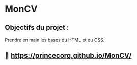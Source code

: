 # MonCV
## Objectifs du projet :

Prendre en main les bases du HTML et du CSS.
## :camera_flash: https://princecorg.github.io/MonCV/

